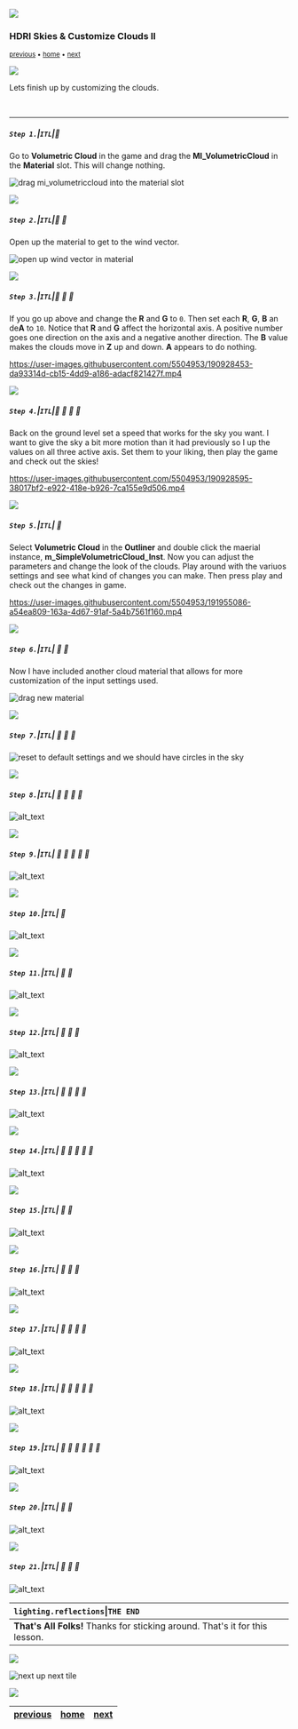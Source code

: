 ![](../images/line3.png)

### HDRI Skies & Customize Clouds II
<sub>[previous](../) • [home](../README.md#user-content-ue5-lighting) • [next](../)</sub>

![](../images/line3.png)

Lets finish up by customizing the clouds.

<br>

---


##### `Step 1.`\|`ITL`|:small_blue_diamond:

Go to **Volumetric Cloud** in the game and drag the **MI_VolumetricCloud** in the **Material** slot.  This will change nothing.

![drag mi_volumetriccloud into the material slot](images/changeCloudMat.png)

![](../images/line2.png)

##### `Step 2.`\|`ITL`|:small_blue_diamond: :small_blue_diamond: 

Open up the material to get to the wind vector.   

![open up wind vector in material](images/windVector.png)

![](../images/line2.png)

##### `Step 3.`\|`ITL`|:small_blue_diamond: :small_blue_diamond: :small_blue_diamond:

If you go up above and change the **R** and **G** to `0`.  Then set each **R**, **G**, **B** an de**A** to `10`.  Notice that **R** and **G** affect the horizontal axis.  A positive number goes one direction on the axis and a negative another direction.  The **B** value makes the clouds move in **Z** up and down.  **A** appears to do nothing.

https://user-images.githubusercontent.com/5504953/190928453-da93314d-cb15-4dd9-a186-adacf821427f.mp4


![](../images/line2.png)

##### `Step 4.`\|`ITL`|:small_blue_diamond: :small_blue_diamond: :small_blue_diamond: :small_blue_diamond:

Back on the ground level set a speed that works for the sky you want.  I want to give the sky a bit more motion than it had previously so I up the values on all three active axis. Set them to your liking, then play the game and check out the skies!

https://user-images.githubusercontent.com/5504953/190928595-38017bf2-e922-418e-b926-7ca155e9d506.mp4

![](../images/line2.png)

##### `Step 5.`\|`ITL`| :small_orange_diamond:

Select **Volumetric Cloud** in the **Outliner** and double click the maerial instance, **m_SimpleVolumetricCloud_Inst**. Now you can adjust the parameters and change the look of the clouds.  Play around with the variuos settings and see what kind of changes you can make.  Then press play and check out the changes in game.

https://user-images.githubusercontent.com/5504953/191955086-a54ea809-163a-4d67-91af-5a4b7561f160.mp4

![](../images/line2.png)

##### `Step 6.`\|`ITL`| :small_orange_diamond: :small_blue_diamond:

Now I have included another cloud material that allows for more customization of the input settings used.

![drag new material](images/addMICloudCustom.png)

![](../images/line2.png)

##### `Step 7.`\|`ITL`| :small_orange_diamond: :small_blue_diamond: :small_blue_diamond:

![reset to default settings and we should have circles in the sky](images/defaultSettings.png)

![](../images/line2.png)

##### `Step 8.`\|`ITL`| :small_orange_diamond: :small_blue_diamond: :small_blue_diamond: :small_blue_diamond:

![alt_text](images/.png)

![](../images/line2.png)

##### `Step 9.`\|`ITL`| :small_orange_diamond: :small_blue_diamond: :small_blue_diamond: :small_blue_diamond: :small_blue_diamond:

![alt_text](images/.png)

![](../images/line2.png)

##### `Step 10.`\|`ITL`| :large_blue_diamond:

![alt_text](images/.png)

![](../images/line2.png)

##### `Step 11.`\|`ITL`| :large_blue_diamond: :small_blue_diamond: 

![alt_text](images/.png)

![](../images/line2.png)


##### `Step 12.`\|`ITL`| :large_blue_diamond: :small_blue_diamond: :small_blue_diamond: 

![alt_text](images/.png)

![](../images/line2.png)

##### `Step 13.`\|`ITL`| :large_blue_diamond: :small_blue_diamond: :small_blue_diamond:  :small_blue_diamond: 

![alt_text](images/.png)

![](../images/line2.png)

##### `Step 14.`\|`ITL`| :large_blue_diamond: :small_blue_diamond: :small_blue_diamond: :small_blue_diamond:  :small_blue_diamond: 

![alt_text](images/.png)

![](../images/line2.png)

##### `Step 15.`\|`ITL`| :large_blue_diamond: :small_orange_diamond: 

![alt_text](images/.png)

![](../images/line2.png)

##### `Step 16.`\|`ITL`| :large_blue_diamond: :small_orange_diamond:   :small_blue_diamond: 

![alt_text](images/.png)

![](../images/line2.png)

##### `Step 17.`\|`ITL`| :large_blue_diamond: :small_orange_diamond: :small_blue_diamond: :small_blue_diamond:

![alt_text](images/.png)

![](../images/line2.png)

##### `Step 18.`\|`ITL`| :large_blue_diamond: :small_orange_diamond: :small_blue_diamond: :small_blue_diamond: :small_blue_diamond:

![alt_text](images/.png)

![](../images/line2.png)

##### `Step 19.`\|`ITL`| :large_blue_diamond: :small_orange_diamond: :small_blue_diamond: :small_blue_diamond: :small_blue_diamond: :small_blue_diamond:

![alt_text](images/.png)

![](../images/line2.png)

##### `Step 20.`\|`ITL`| :large_blue_diamond: :large_blue_diamond:

![alt_text](images/.png)

![](../images/line2.png)

##### `Step 21.`\|`ITL`| :large_blue_diamond: :large_blue_diamond: :small_blue_diamond:

![alt_text](images/.png)

| `lighting.reflections`\|`THE END`| 
| :--- |
| **That's All Folks!** Thanks for sticking around. That's it for this lesson. |

![](../images/line.png)

<!-- <img src="https://via.placeholder.com/1000x100/45D7CA/000000/?text=Next Up - ADD NEXT TITLE"> -->
![next up next tile](images/banner.png)

![](../images/line.png)

| [previous](../)| [home](../README.md#user-content-ue5-lighting) | [next](../)|
|---|---|---|
